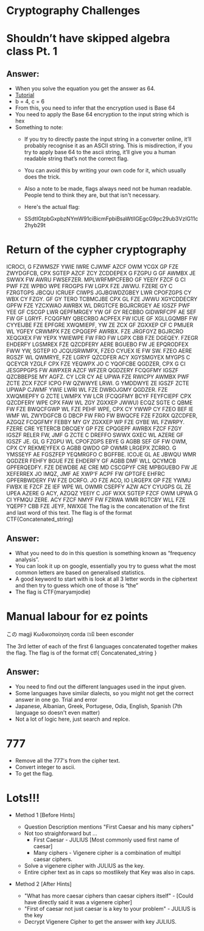 # Cryptography Challenges

# Shouldn’t have skipped algebra class Pt. 1 

## Answer:

+ When you solve the equation you get the answer as 64. 
+ [Tutorial](http://tutorial.math.lamar.edu/Solutions/Alg/SolveExpEqns/Prob7.aspx)
+ b = 4, c = 6
+ From this, you need to infer that the encryption used is Base 64
+ You need to apply the Base 64 encryption to the input string which is hex
+ Something to note:
   + If you try to directly paste the input string in a converter online, it’ll probably recognise it as an ASCII string. This is misdirection, if you try to apply base 64 to the ascii string, it’ll give you a human readable string that’s not the correct flag. 
   + You can avoid this by writing your own code for it, which usually does the trick.
   + Also a note to be made, flags always need not be human readable. People tend to think they are, but that isn't necessary.

   + Here's the actual flag:
   + SSdtIGtpbGxpbzNYmW91ciBicmFpbiBsaWtlIGEgcG9pc29ub3VzIG11c2hyb29t




# Return of the cypher cryptography 

ICROCI, G FZWMSZF YWIE IWRE CJWMF AZCF OWM YCGX GP FZE ZWYDGFCB, CPX SGTEP AZCF ZCY ZCDDEPEX G FZGPU G GF AWMBX JE SWWX FW AWRU FWSEFZER. MPLWRFMPCFEBO GF YEEIY FZCF G CI PWF FZE WPBO WPE FROGPS FW LGPX FZE JWWU. FZERE GY C FZRGTGPS JBCQU ICRUEF CIWPS JGJBGWDZGBEY LWR CPOFZGPS CY WBX CY FZGY. GF GY TERO TCBMCJBE CPX GL FZE JWWU XGYCDDECRY GPFW FZE YZCXWAO AWRBX WL DRGTCFE BGJRCRGEY AE IGSZF PWF YEE GF CSCGP LWR QEPFMRGEY YW GF GY RECBBO GIDWRFCPF AE SEF FW GF LGRYF. FCQGFMY QBECRBO ACPFEX FW ICUE GF XGLLGQMBF FW CYYEIJBE FZE EPFGRE XWQMIEPF, YW ZE ZCX GF ZGXXEP CF C PMIJER WL YGFEY CRWMPX FZE CPQGEPF AWRBX. FZE JRGFGYZ BGJRCRO XEQGXEX FW YEPX YWIEWPE FW FRO FW LGPX CBB FZE DGEQEY. FZEGR EHDERFY LGSMREX FZE QZCDFERY AERE BGUEBO FW JE EPQRODFEX FWW YW, SGTEP IO JCQUSRWMPX, FZEO CYUEX IE FW SW. FZEO AERE RGSZF WL QWMRYE, FZE LGRYF QZCDFER ACY XGYSMGYEX MYGPS C QCEYCR YZGLF CPX FZE YEQWPX JO C YQOFCBE QGDZER, CPX G CI JESGPPGPS FW AWPXER AZCF WFZER QGDZERY FCQGFMY IGSZF QZCBBEPSE MY AGFZ. CY LCR CY AE UPWA FZE RWICPY AWMBX PWF ZCTE ZCX FZCF ICPO FW QZWWYE LRWI. G YMDDWYE ZE IGSZF ZCTE UPWAP CJWMF YWIE LWRI WL FZE DWBOJGMY QGDZER. FZE XWQMIEPFY G ZCTE LWMPX YW LCR (FCQGFMY BCYF FEYFCIEPF CPX QZCDFERY WPE CPX FAW WL ZGY ZGXXEP JWWU) ECQZ SGTE C QBME FW FZE BWQCFGWP WL FZE PEHF WPE, CPX CY YWWP CY FZEO BEF IE WMF WL ZWYDGFCB G DBCP FW FRO FW BWQCFE FZE FZGRX QZCDFER, AZGQZ FCQGFMY FEBBY MY GY ZGXXEP WP FZE GYBE WL FZWRPY. FZERE CRE YETERCB DBCQEY GP FZE CPQGEPF AWRBX FZCF FZGY IGSZF RELER FW, JMF G ZCTE C DREFFO SWWX GXEC WL AZERE GF IGSZF JE. GL G FZGPU WL CPOFZGPS EBYE G AGBB SEF GF FW OWM, CPX CY REKMEYFEX G AGBB QWDO GP OWMR LRGEPX ZCRRO. G YMSSEYF AE FGSZFEP YEQMRGFO C BGFFBE. ICOJE GL AE JBWQU WMR QGDZER FEHFY BGUE FZE EHDERFY GF AGBB DMF WLL QCYMCB GPFERQEDFY. FZE DEWDBE AE CRE MD CSCGPYF CRE MPBGUEBO FW JE XEFERREX JO IMQZ, JMF AE XWP'F ACPF FW GPTGFE EHFRC GPFERBWDERY FW FZE DCRFO. JO FZE ACO, IO LRGEPX GP FZE YWMU FWBX IE FZCF ZE IEF WPE WL OWMR CSEPFY AZW ACY CYUGPS GL ZE UPEA AZERE G ACY, AZGQZ YEEIY C JGF WXX SGTEP FZCF OWM UPWA G CI YFMQU ZERE. ACY FZCF NMYF FW FZRWA WMR RGTCBY WLL FZE YQEPF? CBB FZE JEYF, NWXGE
The flag is the concatenation of the first and last word of this text. The flag is of the format CTF{Concatenated_string}

## Answer: 

   + What you need to do in this question is something known as “frequency analysis”. 
   + You can look it up on google, essentially you try to guess what the most common letters are based on generalised statistics.
   + A good keyword to start with is look at all 3 letter words in the ciphertext and then try to guess which one of those is “the”
   + The flag is CTF{maryamjodie)


# Manual labour for ez points 

この magji Κωδικοποίηση corda ଅଛି been esconder


The 3rd letter of each of the first 6 languages concatenated together makes the flag. The flag is of the format ctf{ Concatenated_string }


## Answer: 

   + You need to find out the different languages used in the input given.
   + Some languages have similar dialects, so you might not get the correct answer in one go. Trial and error
   + Japanese, Albanian, Greek, Portugese, Odia, English, Spanish (7th language so doesn't even matter)
   + Not a lot of logic here, just search and replce.

# 777

+ Remove all the 777's from the cipher text.
+ Convert integer to ascii.
+ To get the flag.

# Lots!!!

+ Method 1 [Before Hints]
	+ Question Description mentions "First Caesar and his many ciphers"
	+ Not too straighforward but ...
		+ First Caesar - JULIUS [Most commonly used first name of caesar]
		+ Many ciphers - Vigenere cipher is a combination of multipl caesar ciphers.
	+ Solve a vigenere cipher with JULIUS as the key.
	+ Entire cipher text as in caps so mostlikely that Key was also in caps.

+ Method 2 [After Hints]
	+ "What has more caesar ciphers than caesar ciphers itself" - [Could have directly said it was a vigenere cipher]
	+ "First of caesar not just caesar is a key to your problem" - JULIUS is the key
	+ Decrypt Vigenere Cipher to get the answer with key JULIUS.
	
